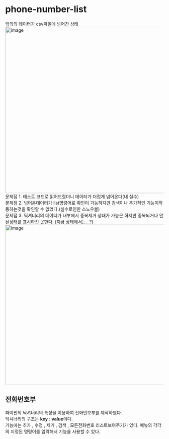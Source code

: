 # phone-number-list
임의의 데이터가 csv파일에 넘어간 상태<br>
<img width="528" alt="image" src="https://user-images.githubusercontent.com/88926634/191202389-d27db1ef-eab5-4a9b-a16d-1480c60d1e28.png"><br>
문제점 1. 테스트 코드로 읽어드렸더니 데이터가 더럽게 넘어온다(내 실수)<br>
문제점 2. 넘어온데이터가 list명령어로 확인이 가능하지만 검색이나 추가적인 기능이작동하는것을 확인할 수 없었다.(실수로인한 스노우볼)<br>
문제점 3. 딕셔너리의 데이터가 내부에서 중복제거 상태가 가능은 하지만 중복되거나 안된상태를 표시하진 못한다. (지금 상태에서는...?)<br>
<img width="509" alt="image" src="https://user-images.githubusercontent.com/88926634/191202715-64588db5-1634-4dd6-8ea6-ff5a7410e0a1.png">

## 전화번호부
파이썬의 딕셔너리의 특성을 이용하여 전화번호부를 제작하였다.<br>
딕셔너리의 구조는 **key** : **value**이다.<br>
기능에는 추가 , 수정 , 제거 , 검색 , 모든전화번호 리스트보여주기가 있다.
메뉴의 각각의 지정된 명령어를 입력해서 기능을 사용할 수 있다.



